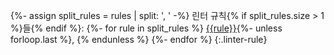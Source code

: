 {%- assign split_rules = rules | split: ', ' -%}
린터 규칙{% if split_rules.size > 1 %}들{% endif %}:
{%- for rule in split_rules %}
  [{{rule}}](/tools/linter-rules/{{rule}}){%- unless forloop.last %}, {% endunless %}
{%- endfor %}
{:.linter-rule}